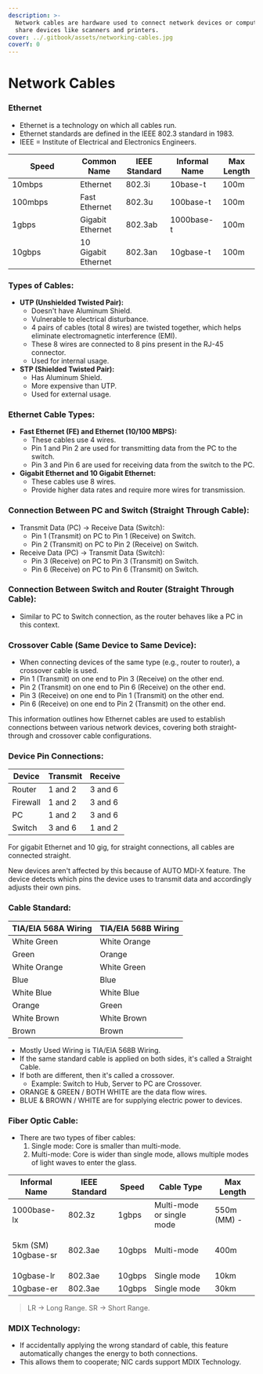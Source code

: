 ```yaml
---
description: >-
  Network cables are hardware used to connect network devices or computers to
  share devices like scanners and printers.
cover: ../.gitbook/assets/networking-cables.jpg
coverY: 0
---
```


# Network Cables

### Ethernet

* Ethernet is a technology on which all cables run.
* Ethernet standards are defined in the IEEE 802.3 standard in 1983.
* IEEE = Institute of Electrical and Electronics Engineers.

<table><thead><tr><th width="123">Speed</th><th>Common Name</th><th>IEEE Standard</th><th>Informal Name</th><th>Max Length</th></tr></thead><tbody><tr><td>10mbps</td><td>Ethernet</td><td>802.3i</td><td>10base-t</td><td>100m</td></tr><tr><td>100mbps</td><td>Fast Ethernet</td><td>802.3u</td><td>100base-t</td><td>100m</td></tr><tr><td>1gbps</td><td>Gigabit Ethernet</td><td>802.3ab</td><td>1000base-t</td><td>100m</td></tr><tr><td>10gbps</td><td>10 Gigabit Ethernet</td><td>802.3an</td><td>10gbase-t</td><td>100m</td></tr></tbody></table>

### **Types of Cables**:

* **UTP (Unshielded Twisted Pair):**
  * Doesn't have Aluminum Shield.
  * Vulnerable to electrical disturbance.
  * 4 pairs of cables (total 8 wires) are twisted together, which helps eliminate electromagnetic interference (EMI).
  * These 8 wires are connected to 8 pins present in the RJ-45 connector.
  * Used for internal usage.
* **STP (Shielded Twisted Pair):**
  * Has Aluminum Shield.
  * More expensive than UTP.
  * Used for external usage.

### **Ethernet Cable Types:**

* **Fast Ethernet (FE) and Ethernet (10/100 MBPS):**
  * These cables use 4 wires.
  * Pin 1 and Pin 2 are used for transmitting data from the PC to the switch.
  * Pin 3 and Pin 6 are used for receiving data from the switch to the PC.
* **Gigabit Ethernet and 10 Gigabit Ethernet:**
  * These cables use 8 wires.
  * Provide higher data rates and require more wires for transmission.

### **Connection Between PC and Switch (Straight Through Cable):**

* Transmit Data (PC) → Receive Data (Switch):
  * Pin 1 (Transmit) on PC to Pin 1 (Receive) on Switch.
  * Pin 2 (Transmit) on PC to Pin 2 (Receive) on Switch.
* Receive Data (PC) → Transmit Data (Switch):
  * Pin 3 (Receive) on PC to Pin 3 (Transmit) on Switch.
  * Pin 6 (Receive) on PC to Pin 6 (Transmit) on Switch.

### **Connection Between Switch and Router (Straight Through Cable):**

* Similar to PC to Switch connection, as the router behaves like a PC in this context.

### **Crossover Cable (Same Device to Same Device):**

* When connecting devices of the same type (e.g., router to router), a crossover cable is used.
* Pin 1 (Transmit) on one end to Pin 3 (Receive) on the other end.
* Pin 2 (Transmit) on one end to Pin 6 (Receive) on the other end.
* Pin 3 (Receive) on one end to Pin 1 (Transmit) on the other end.
* Pin 6 (Receive) on one end to Pin 2 (Transmit) on the other end.

This information outlines how Ethernet cables are used to establish connections between various network devices, covering both straight-through and crossover cable configurations.

### **Device Pin Connections:**

| Device   | Transmit | Receive |
| -------- | -------- | ------- |
| Router   | 1 and 2  | 3 and 6 |
| Firewall | 1 and 2  | 3 and 6 |
| PC       | 1 and 2  | 3 and 6 |
| Switch   | 3 and 6  | 1 and 2 |

For gigabit Ethernet and 10 gig, for straight connections, all cables are connected straight.

New devices aren't affected by this because of AUTO MDI-X feature. The device detects which pins the device uses to transmit data and accordingly adjusts their own pins.

### **Cable Standard:**

| TIA/EIA 568A Wiring | TIA/EIA 568B Wiring |
| ------------------- | ------------------- |
| White Green         | White Orange        |
| Green               | Orange              |
| White Orange        | White Green         |
| Blue                | Blue                |
| White Blue          | White Blue          |
| Orange              | Green               |
| White Brown         | White Brown         |
| Brown               | Brown               |

* Mostly Used Wiring is TIA/EIA 568B Wiring.
* If the same standard cable is applied on both sides, it's called a Straight Cable.
* If both are different, then it's called a crossover.
  * Example: Switch to Hub, Server to PC are Crossover.
* ORANGE & GREEN / BOTH WHITE are the data flow wires.
* BLUE & BROWN / WHITE are for supplying electric power to devices.

### **Fiber Optic Cable:**

* There are two types of fiber cables:
  1. Single mode: Core is smaller than multi-mode.
  2. Multi-mode: Core is wider than single mode, allows multiple modes of light waves to enter the glass.

| Informal Name                 | IEEE Standard | Speed  | Cable Type                | Max Length  |
| ----------------------------- | ------------- | ------ | ------------------------- | ----------- |
| 1000base-lx                   | 802.3z        | 1gbps  | Multi-mode or single mode | 550m (MM) - |
| <p>5km (SM)<br>10gbase-sr</p> | 802.3ae       | 10gbps | Multi-mode                | 400m        |
| 10gbase-lr                    | 802.3ae       | 10gbps | Single mode               | 10km        |
| 10gbase-er                    | 802.3ae       | 10gbps | Single mode               | 30km        |

> LR -> Long Range. SR -> Short Range.

### **MDIX Technology:**

* If accidentally applying the wrong standard of cable, this feature automatically changes the energy to both connections.
* This allows them to cooperate; NIC cards support MDIX Technology.
